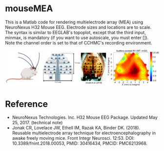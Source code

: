 mouseMEA
===========
This is a Matlab code for rendering multielectrode array (MEA) using NeuroNexus H32 Mouse EEG. Electrode sizes and locations are to scale. The syntax is similar to EEGLAB's topoplot, except that the third input, minmax, is mandatory (if you want to use autoscale, you must enter []). Note the channel order is set to that of CCHMC's recording environment.

![Figure29.jpg](images/Figure29_1.jpg)

Reference
===========
- NeuroNexus Technologies. Inc. H32 Mouse EEG Package. Updated May 25, 2017. (technical note)
- Jonak CR, Lovelace JW, Ethell IM, Razak KA, Binder DK. (2018). Reusable multielectrode array technique for electroencephalography in awake freely moving mice. Front Integr Neurosci. 12:53. DOI: 10.3389/fnint.2018.00053, PMID: 30416434, PMCID: PMC6213968.
